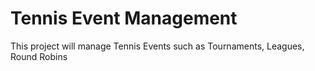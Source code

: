 # Tennis Event Management

This project will manage Tennis Events such as Tournaments, Leagues, Round Robins


```
